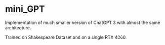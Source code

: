 # mini_GPT
Implementation of much smaller version of ChatGPT 3 with almost the same architecture.

Trained on Shakespeare Dataset and on a single RTX 4060.


